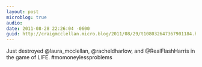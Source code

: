 ```yaml
---
layout: post
microblog: true
audio: 
date: 2011-08-28 22:26:04 -0600
guid: http://craigmcclellan.micro.blog/2011/08/29/t108032647367901184.html
---
```

Just destroyed @laura_mcclellan, @racheldharlow, and @RealFlashHarris in the game of LIFE. #momoneylessproblems
